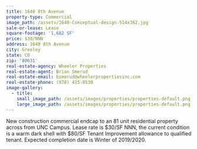 ```yaml
---
title: 1640 8th Avenue
property-type: Commercial
image_path: /assets/1640-Conceptual-design-514x362.jpg
sale-or-lease: Lease
square-footage: '1,682 SF'
price: $30/NNN
address: 1640 8th Avenue
city: Greeley
state: CO
zip: '80631'
real-estate-agency: Wheeler Properties
real-estate-agent: Brian Smerud
real-estate-email: bsmerud@wheelerpropertiesinc.com
real-estate-phone: (970) 415-0538
image-gallery:
  - title:
    small_image_path: /assets/images/properties/properties-default.png
    large_image_path: /assets/images/properties/properties-default.png
---
```


New construction commercial endcap to an 81 unit residential property across from UNC Campus. Lease rate is $30/SF NNN, the current condition is a warm dark shell with $80/SF Tenant Improvement allowance to qualified tenant. Expected completion date is Winter of 2019/2020.